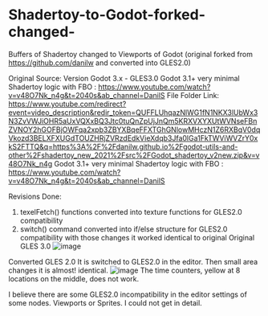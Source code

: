 # Shadertoy-to-Godot-forked-changed-
Buffers of Shadertoy changed to Viewports of Godot (original forked from https://github.com/danilw and converted into GLES2.0)

Original Source: Version Godot 3.x - GLES3.0
Godot 3.1+ very minimal Shadertoy logic with FBO : https://www.youtube.com/watch?v=v48O7Nk_n4g&t=2040s&ab_channel=DanilS
File Folder Link:
https://www.youtube.com/redirect?event=video_description&redir_token=QUFFLUhqazNlWG1fN1NKX3lUbWx3N3ZvVWJiOHR5aUxVQXxBQ3Jtc0tuQnZpUjJnQm5KRXVXYXUtWVNseFBnZVNOY2hGOFBjOWFqa2xpb3ZBYXBqeFFXTGhGNlowMHczN1Z6RXBqV0dqVkozd3BELXFXUGdTOUZHRjZVRzdEdkVieXdqb3Jfa0lGa1FkTWViWVZrY0xkS2FTTQ&q=https%3A%2F%2Fdanilw.github.io%2Fgodot-utils-and-other%2Fshadertoy_new_2021%2Fsrc%2FGodot_shadertoy_v2new.zip&v=v48O7Nk_n4g
Godot 3.1+ very minimal Shadertoy logic with FBO : https://www.youtube.com/watch?v=v48O7Nk_n4g&t=2040s&ab_channel=DanilS

Revisions Done:
1. texelFetch() functions converted into texture functions for GLES2.0 compatibility
2. switch() command converted into if/else structure for GLES2.0 compatibility
with those changes it worked identical to original
Original GLES 3.0
![image](https://user-images.githubusercontent.com/80244322/184976173-af134f25-3d81-434a-b532-121a12aa5564.png)

Converted GLES 2.0
It is switched to GLES2.0 in the editor. Then small area changes it is almost! identical.
![image](https://user-images.githubusercontent.com/80244322/184976584-4ea4271c-ffd8-4273-bf5f-dfcac3acae00.png)
The time counters, yellow at 8 locations on the middle, does not work.

I believe there are some GLES2.0 incompatibility in the editor settings of some nodes. Viewports or Sprites. 
I could not get in detail.

